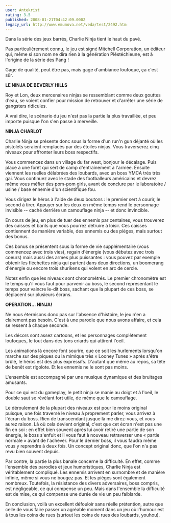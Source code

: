 ```yaml
---
user: Antekrist
rating: 3.5
published: 2008-01-21T04:42:09.000Z
legacy_url: http://www.emunova.net/veda/test/2492.htm
---
```

Dans la série des jeux barrés, Charlie Ninja tient le haut du pavé.  

Pas particulièrement connu, le jeu est signé Mitchell Corporation, un éditeur qui, même si son nom ne dira rien à la génération Pléstéchieune, est à l'origine de la série des Pang !  

Gage de qualité, peut être pas, mais gage d'ambiance loufoque, ça c'est sûr.  

  

**LE NINJA DE BEVERLY HILLS**  

Roy et Lon, deux mercenaires ninjas se ressemblant comme deux gouttes d'eau, se voient confier pour mission de retrouver et d'arrêter une série de gangsters ridicules.  

A vrai dire, le scénario du jeu n'est pas la partie la plus travaillée, et peu importe puisque l'on s'en passe à merveille.  

  

**NINJA CHARLOT**  

Charlie Ninja se présente donc sous la forme d'un run'n gun déjanté où les pistolets seraient remplacés par des étoiles ninjas. Vous traverserez cinq niveaux pour affronter leurs boss respectifs.  

Vous commencez dans un village du far west, bonjour le décalage. Puis place à une forêt qui sert de camp d'entraînement à l'armée. Ensuite viennent les ruelles délabrées des loubards, avec un boss YMCA très très gai. Vous continuez avec le stade des footballeurs américains et devrez même vous méfier des pom-pom girls, avant de conclure par le laboratoire / usine / base ennemie d'un scientifique fou.  

Vous dirigez le héros à l'aide de deux boutons : le premier sert à courir, le second à tirer. Appuyer sur les deux en même temps rend le personnage invisible -- caché derrière un camouflage ninja -- et donc invincible.  

En cours de jeu, en plus de tuer des ennemis par centaines, vous trouverez des caisses et barils que vous pourrez détruire à loisir. Ces caisses contiennent de manière variable, des ennemis ou des pièges, mais surtout des bonus.  

Ces bonus se présentent sous la forme de vie supplémentaire (vous commencez avec trois vies), regain d'énergie (vous débutez avec trois coeurs) mais aussi des armes plus puissantes : vous pouvez par exemple obtenir les fléchettes ninja qui partent dans deux directions, un boomerang d'énergie ou encore trois shurikens qui volent en arc de cercle.  

Notez enfin que les niveaux sont chronométrés. Le premier chronomètre est le temps qu'il vous faut pour parvenir au boss, le second représentant le temps pour vaincre le-dit boss, sachant que la plupart de ces boss, se déplacent sur plusieurs écrans.  

  

**OPERATION... NINJA!**  

Ne nous éternisons donc pas sur l'absence d'histoire, le jeu n'en a clairement pas besoin. C'est à une parodie que nous avons affaire, et cela se ressent à chaque seconde.  

Les décors sont assez cartoons, et les personnages complètement loufoques, le tout dans des tons criards qui attirent l'oeil.  

Les animations là encore font sourire, que ce soit les hurlements lorsqu'on marche sur des piques ou la mimique très « Looney Tunes » après s'être brûlé, le héros est des plus expressifs. D'autant que même au repos, sa tête de benêt est rigolote. Et les ennemis ne le sont pas moins.  

L'ensemble est accompagné par une musique dynamique et des bruitages amusants.  

Pour ce qui est du gameplay, le petit ninja se manie au doigt et à l'oeil, le double saut se révélant fort utile, de même que le camouflage.  

Le déroulement de la plupart des niveaux est pour le moins original puisque, une fois traversé le niveau à proprement parler, vous arrivez à l'écran du boss. Rien de transcendant jusque là me direz-vous, et vous aurez raison. Là où cela devient original, c'est que cet écran n'est pas une fin en soi : en effet bien souvent après lui avoir retiré une partie de son énergie, le boss s'enfuit et il vous faut à nouveau retraverser une « partie normale » avant de l'achever. Pour le dernier boss, il vous faudra même vous y reprendre à deux fois. Un concept original donc, que l'on n'a pas revu bien souvent depuis.  

Par contre, la partie la plus banale concerne la difficulté. En effet, comme l'ensemble des parodies et jeux humoristiques, Charlie Ninja est véritablement compliqué. Les ennemis arrivent en surnombre et de manière infinie, même si vous ne bougez pas. Et les pièges sont également nombreux. Toutefois, la résistance des divers adversaires, boss compris, est négligeable, ce qui compense un peu. Mais dans l'ensemble la difficulté est de mise, ce qui compense une durée de vie un peu faiblarde.  

En conclusion, voilà un excellent défouloir sans réelle prétention, autre que celle de vous faire passer un agréable moment dans un jeu où l'humour est à tous les coins de rues (surtout les coins de rues des loubards, youhou).